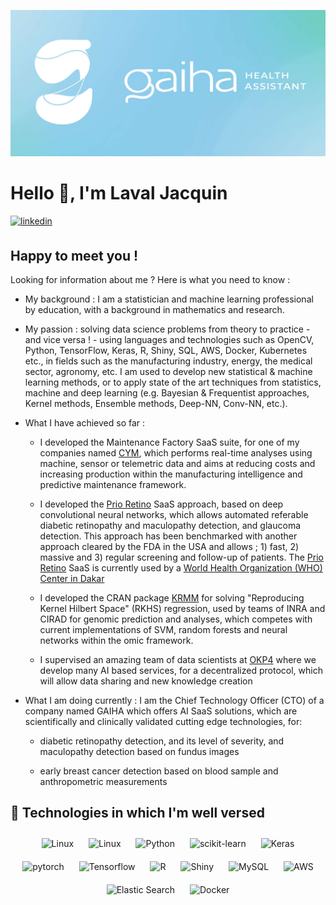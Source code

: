 [<img src="docs/gaiha_banner.png"/>](https://gaiha.org/fr/)

# Hello 👋, I'm Laval Jacquin

<a href="https://www.linkedin.com/in/laval-jacquin-ph-d-60716390/" target="_blank">
  <img src=https://img.shields.io/badge/linkedin-%231E77B5.svg?&style=for-the-badge&logo=linkedin&logoColor=white alt=linkedin style="margin-bottom: 5px;" />
</a>

## Happy to meet you !

Looking for information about me ? Here is what you need to know :

- My background : I am a statistician and machine learning professional by education, with a background in mathematics and research. 


- My passion : solving data science problems from theory to practice - and vice versa ! - using languages and technologies such as OpenCV, Python, TensorFlow, Keras, R, Shiny, SQL, AWS, Docker, Kubernetes etc., in fields such as the manufacturing industry, energy, the medical sector, agronomy, etc.  I am used to develop new statistical & machine learning methods, or to apply state of the art techniques from statistics, machine and deep learning (e.g. Bayesian & Frequentist approaches, Kernel methods, Ensemble methods, Deep-NN, Conv-NN, etc.).


- What I have achieved so far :
  - I developed the Maintenance Factory SaaS suite, for one of my companies named [CYM](https://cym-iot.com/en/), which performs real-time analyses using machine, sensor or telemetric data and aims at reducing costs and increasing production within the manufacturing intelligence and predictive maintenance framework.
  - I developed the [Prio Retino](https://gaiha.org/fr/3dr/) SaaS approach, based on deep convolutional neural networks, which allows automated referable diabetic retinopathy and maculopathy detection, and glaucoma detection. This approach has been benchmarked with another approach cleared by the FDA in the USA and allows ; 1) fast, 2) massive and 3) regular screening and follow-up of patients.  The [Prio Retino](https://gaiha.org/fr/3dr/) SaaS is currently used by a [World Health Organization (WHO) Center in Dakar](https://abassndao.business.site/)
  - I developed the CRAN package [KRMM](https://cran.r-project.org/web/packages/KRMM/index.html) for solving "Reproducing Kernel Hilbert Space" (RKHS) regression, used by teams of INRA and CIRAD for genomic prediction and analyses, which competes with current implementations of SVM, random forests and neural networks within the omic framework.

  - I supervised an amazing team of data scientists at [OKP4](https://okp4.network/?et_blog) where we develop many AI based services, for a decentralized protocol, which will allow data sharing and new knowledge creation

- What I am doing currently : I am the Chief Technology Officer (CTO) of a company named GAIHA which offers AI SaaS solutions, which are scientifically and clinically validated cutting edge technologies, for:

    - diabetic retinopathy detection, and its level of severity, and maculopathy detection based on fundus images

    - early breast cancer detection based on blood sample and anthropometric measurements

## 🔧 Technologies in which I'm well versed


<div align="center">  
<img style="margin: 10px" src="https://upload.wikimedia.org/wikipedia/commons/thumb/3/35/Tux.svg/300px-Tux.svg.png" alt="Linux" height="50" />
<img style="margin: 10px" src="https://upload.wikimedia.org/wikipedia/commons/thumb/9/91/Octicons-mark-github.svg/440px-Octicons-mark-github.svg.png" alt="Linux" height="50" />
<img style="margin: 10px" src="https://profilinator.rishav.dev/skills-assets/python-original.svg" alt="Python" height="50" />
<img style="margin: 10px" src="https://raw.githubusercontent.com/scikit-learn/scikit-learn/main/doc/logos/scikit-learn-logo.png" alt="scikit-learn" height="50" />
<img style="margin: 10px" src="https://profilinator.rishav.dev/skills-assets/keras.png" alt="Keras" height="50" />  
<img style="margin: 10px" src="https://profilinator.rishav.dev/skills-assets/pytorch-icon.svg" alt="pytorch" height="50" />  
<img style="margin: 10px" src="https://upload.wikimedia.org/wikipedia/commons/thumb/2/2d/Tensorflow_logo.svg/langfr-440px-Tensorflow_logo.svg.png" alt="Tensorflow" height="50" />  
<img style="margin: 10px" src="https://www.r-project.org/Rlogo.png" alt="R" height="50" />  
<img style="margin: 10px" src="https://community.rstudio.com/uploads/default/optimized/3X/e/4/e480b9f0b817e6d01679a20d9fd9ca1b8ff8e434_2_618x500.jpeg" alt="Shiny" height="50" />  
<img style="margin: 10px" src="https://www.mysql.com/common/logos/logo-mysql-170x115.png" alt="MySQL" height="50" />
<img style="margin: 10px" src="https://upload.wikimedia.org/wikipedia/commons/thumb/1/1d/AmazonWebservices_Logo.svg/1024px-AmazonWebservices_Logo.svg.png" alt="AWS" height="50" />
<img style="margin: 10px" src="https://profilinator.rishav.dev/skills-assets/elasticsearch.png" alt="Elastic Search" height="50" />  
<img style="margin: 10px" src="https://profilinator.rishav.dev/skills-assets/docker-original-wordmark.svg" alt="Docker" height="50" />  
</div>



